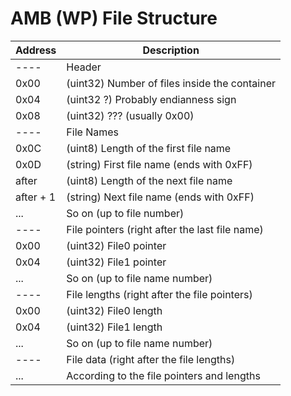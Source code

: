 # AMB (WP) File Structure

Address | Description
------- | -----------
  ----  | Header
  0x00  | (uint32) Number of files inside the container
  0x04  | (uint32 ?) Probably endianness sign
  0x08  | (uint32) ??? (usually 0x00)
  ----  | File Names
  0x0C  | (uint8) Length of the first file name
  0x0D  | (string) First file name (ends with 0xFF)
  after | (uint8) Length of the next file name
  after + 1 | (string) Next file name (ends with 0xFF)
   ...  | So on (up to file number)
  ----  | File pointers (right after the last file name)
  0x00  | (uint32) File0 pointer
  0x04  | (uint32) File1 pointer
   ...  | So on (up to file name number)
  ----  | File lengths (right after the file pointers)
  0x00  | (uint32) File0 length
  0x04  | (uint32) File1 length
   ...  | So on (up to file name number)
  ----  | File data (right after the file lengths)
   ...  | According to the file pointers and lengths


